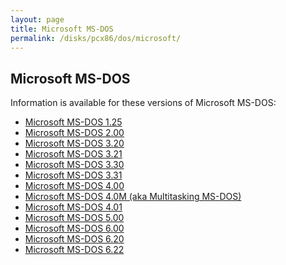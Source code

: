 ```yaml
---
layout: page
title: Microsoft MS-DOS
permalink: /disks/pcx86/dos/microsoft/
---
```


Microsoft MS-DOS
----------------

Information is available for these versions of Microsoft MS-DOS:

* [Microsoft MS-DOS 1.25](/disks/pcx86/dos/microsoft/1.25/)
* [Microsoft MS-DOS 2.00](/disks/pcx86/dos/microsoft/2.00/)
* [Microsoft MS-DOS 3.20](/disks/pcx86/dos/microsoft/3.20/)
* [Microsoft MS-DOS 3.21](/disks/pcx86/dos/microsoft/3.21/)
* [Microsoft MS-DOS 3.30](/disks/pcx86/dos/microsoft/3.30/)
* [Microsoft MS-DOS 3.31](/disks/pcx86/dos/microsoft/3.31/)
* [Microsoft MS-DOS 4.00](/disks/pcx86/dos/microsoft/4.00/)
* [Microsoft MS-DOS 4.0M (aka Multitasking MS-DOS)](/disks/pcx86/dos/microsoft/4.0M/)
* [Microsoft MS-DOS 4.01](/disks/pcx86/dos/microsoft/4.01/)
* [Microsoft MS-DOS 5.00](/disks/pcx86/dos/microsoft/5.00/)
* [Microsoft MS-DOS 6.00](/disks/pcx86/dos/microsoft/6.00/)
* [Microsoft MS-DOS 6.20](/disks/pcx86/dos/microsoft/6.20/)
* [Microsoft MS-DOS 6.22](/disks/pcx86/dos/microsoft/6.22/)
